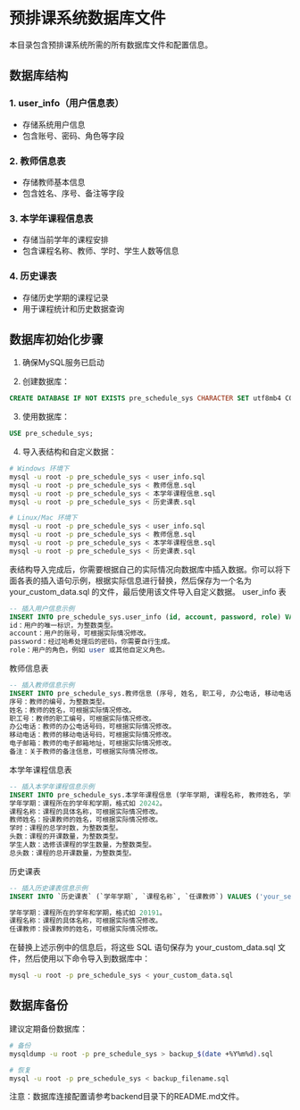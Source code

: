 # 预排课系统数据库文件

本目录包含预排课系统所需的所有数据库文件和配置信息。

## 数据库结构

### 1. user_info（用户信息表）
- 存储系统用户信息
- 包含账号、密码、角色等字段

### 2. 教师信息表
- 存储教师基本信息
- 包含姓名、序号、备注等字段

### 3. 本学年课程信息表
- 存储当前学年的课程安排
- 包含课程名称、教师、学时、学生人数等信息

### 4. 历史课表
- 存储历史学期的课程记录
- 用于课程统计和历史数据查询

## 数据库初始化步骤

1. 确保MySQL服务已启动

2. 创建数据库：
```sql
CREATE DATABASE IF NOT EXISTS pre_schedule_sys CHARACTER SET utf8mb4 COLLATE utf8mb4_unicode_ci;
```

3. 使用数据库：
```sql
USE pre_schedule_sys;
```

4. 导入表结构和自定义数据：
```bash
# Windows 环境下
mysql -u root -p pre_schedule_sys < user_info.sql
mysql -u root -p pre_schedule_sys < 教师信息.sql
mysql -u root -p pre_schedule_sys < 本学年课程信息.sql
mysql -u root -p pre_schedule_sys < 历史课表.sql

# Linux/Mac 环境下
mysql -u root -p pre_schedule_sys < user_info.sql
mysql -u root -p pre_schedule_sys < 教师信息.sql
mysql -u root -p pre_schedule_sys < 本学年课程信息.sql
mysql -u root -p pre_schedule_sys < 历史课表.sql
```
表结构导入完成后，你需要根据自己的实际情况向数据库中插入数据。你可以将下面各表的插入语句示例，根据实际信息进行替换，然后保存为一个名为 your_custom_data.sql 的文件，最后使用该文件导入自定义数据。
user_info 表
```sql
-- 插入用户信息示例
INSERT INTO pre_schedule_sys.user_info (id, account, password, role) VALUES (1, 'your_account', '$2b$12$your_password_hash', 'your_role');
id：用户的唯一标识，为整数类型。
account：用户的账号，可根据实际情况修改。
password：经过哈希处理后的密码，你需要自行生成。
role：用户的角色，例如 user 或其他自定义角色。
```
教师信息表
```sql
-- 插入教师信息示例
INSERT INTO pre_schedule_sys.教师信息 (序号, 姓名, 职工号, 办公电话, 移动电话, 电子邮箱, 备注) VALUES (1, 'your_teacher_name', 'your_employee_number', 'your_office_phone', 'your_mobile_phone', 'your_email', 'your_note');
序号：教师的编号，为整数类型。
姓名：教师的姓名，可根据实际情况修改。
职工号：教师的职工编号，可根据实际情况修改。
办公电话：教师的办公电话号码，可根据实际情况修改。
移动电话：教师的移动电话号码，可根据实际情况修改。
电子邮箱：教师的电子邮箱地址，可根据实际情况修改。
备注：关于教师的备注信息，可根据实际情况修改。
```
本学年课程信息表
```sql
-- 插入本学年课程信息示例
INSERT INTO pre_schedule_sys.本学年课程信息 (学年学期, 课程名称, 教师姓名, 学时, 头数, 学生人数, 总头数) VALUES ('your_semester', 'your_course_name', 'your_teacher_name', your_class_hours, your_headcount, your_student_number, your_total_headcount);
学年学期：课程所在的学年和学期，格式如 20242。
课程名称：课程的具体名称，可根据实际情况修改。
教师姓名：授课教师的姓名，可根据实际情况修改。
学时：课程的总学时数，为整数类型。
头数：课程的开课数量，为整数类型。
学生人数：选修该课程的学生数量，为整数类型。
总头数：课程的总开课数量，为整数类型。
```
历史课表
```sql
-- 插入历史课表信息示例
INSERT INTO `历史课表` (`学年学期`, `课程名称`, `任课教师`) VALUES ('your_semester', 'your_course_name', 'your_teacher_name');

学年学期：课程所在的学年和学期，格式如 20191。
课程名称：课程的具体名称，可根据实际情况修改。
任课教师：授课教师的姓名，可根据实际情况修改。
```
在替换上述示例中的信息后，将这些 SQL 语句保存为 your_custom_data.sql 文件，然后使用以下命令导入到数据库中：
```bash
mysql -u root -p pre_schedule_sys < your_custom_data.sql
```

## 数据库备份

建议定期备份数据库：
```bash
# 备份
mysqldump -u root -p pre_schedule_sys > backup_$(date +%Y%m%d).sql

# 恢复
mysql -u root -p pre_schedule_sys < backup_filename.sql
```

注意：数据库连接配置请参考backend目录下的README.md文件。 
